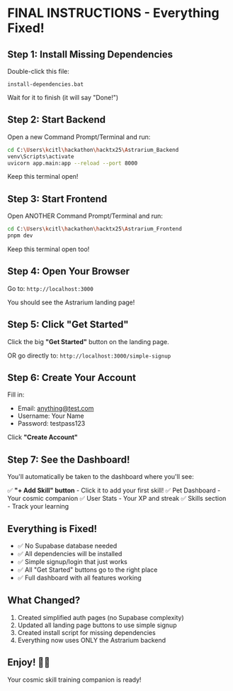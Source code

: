 # FINAL INSTRUCTIONS - Everything Fixed!

## Step 1: Install Missing Dependencies

Double-click this file:
```
install-dependencies.bat
```

Wait for it to finish (it will say "Done!")

## Step 2: Start Backend

Open a new Command Prompt/Terminal and run:
```bash
cd C:\Users\kcitl\hackathon\hacktx25\Astrarium_Backend
venv\Scripts\activate
uvicorn app.main:app --reload --port 8000
```

Keep this terminal open!

## Step 3: Start Frontend

Open ANOTHER Command Prompt/Terminal and run:
```bash
cd C:\Users\kcitl\hackathon\hacktx25\Astrarium_Frontend
pnpm dev
```

Keep this terminal open too!

## Step 4: Open Your Browser

Go to: `http://localhost:3000`

You should see the Astrarium landing page!

## Step 5: Click "Get Started"

Click the big **"Get Started"** button on the landing page.

OR go directly to: `http://localhost:3000/simple-signup`

## Step 6: Create Your Account

Fill in:
- Email: anything@test.com
- Username: Your Name
- Password: testpass123

Click **"Create Account"**

## Step 7: See the Dashboard!

You'll automatically be taken to the dashboard where you'll see:

✅ **"+ Add Skill" button** - Click it to add your first skill!
✅ Pet Dashboard - Your cosmic companion
✅ User Stats - Your XP and streak
✅ Skills section - Track your learning

## Everything is Fixed!

- ✅ No Supabase database needed
- ✅ All dependencies will be installed
- ✅ Simple signup/login that just works
- ✅ All "Get Started" buttons go to the right place
- ✅ Full dashboard with all features working

## What Changed?

1. Created simplified auth pages (no Supabase complexity)
2. Updated all landing page buttons to use simple signup
3. Created install script for missing dependencies
4. Everything now uses ONLY the Astrarium backend

## Enjoy! 🚀✨

Your cosmic skill training companion is ready!

